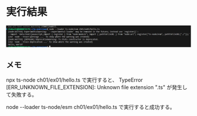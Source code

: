 # 実行結果

![Alt text](image.png)

## メモ

npx ts-node ch01/ex01/hello.ts
で実行すると、
TypeError [ERR_UNKNOWN_FILE_EXTENSION]: Unknown file extension ".ts"
が発生して失敗する。

node --loader ts-node/esm ch01/ex01/hello.ts
で実行すると成功する。
